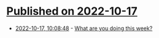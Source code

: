 # [Published on 2022-10-17](index.md)

* [2022-10-17, 10:08:48](https://lobste.rs/s/ubspdt/what_are_you_doing_this_week) - [What are you doing this week?](https://lobste.rs/s/ubspdt/what_are_you_doing_this_week)
